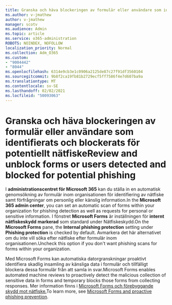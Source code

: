 ```yaml
---
title: Granska och häva blockeringen av formulär eller användare som identifierats och blockerats för potentiellt nätfiske
ms.author: v-jmathew
author: v-jmathew
manager: scotv
ms.audience: Admin
ms.topic: article
ms.service: o365-administration
ROBOTS: NOINDEX, NOFOLLOW
localization_priority: Normal
ms.collection: Adm_O365
ms.custom:
- "9004442"
- "8044"
ms.openlocfilehash: 6314e9cb3e1c0906a2125de87c27f91df3560104
ms.sourcegitcommit: 9b8f2ca19fb81b2729ecf5ff7586f4e7d607ba9a
ms.translationtype: MT
ms.contentlocale: sv-SE
ms.lasthandoff: 02/02/2021
ms.locfileid: "50093063"
---
```

# <a name="review-and-unblock-forms-or-users-detected-and-blocked-for-potential-phishing"></a><span data-ttu-id="86a46-102">Granska och häva blockeringen av formulär eller användare som identifierats och blockerats för potentiellt nätfiske</span><span class="sxs-lookup"><span data-stu-id="86a46-102">Review and unblock forms or users detected and blocked for potential phishing</span></span>

<span data-ttu-id="86a46-103">I **administrationscentret för Microsoft 365** kan du ställa in en automatisk genomsökning av formulär inom organisationen för identifiering av nätfiske samt förfrågningar om personlig eller känslig information.</span><span class="sxs-lookup"><span data-stu-id="86a46-103">In the **Microsoft 365 admin center**, you can set an automatic scan of forms within your organization for phishing detection as well as requests for personal or sensitive information.</span></span> <span data-ttu-id="86a46-104">I fönstret **Microsoft Forms** är inställningen för **internt nätfiskeskydd** **markerad** som standard under Nätfiskeskydd.</span><span class="sxs-lookup"><span data-stu-id="86a46-104">On the **Microsoft Forms** pane, the **Internal phishing protection** setting under **Phishing protection** is checked by default.</span></span> <span data-ttu-id="86a46-105">Avmarkera det här alternativet om du inte vill söka efter nätfiske efter formulär inom organisationen.</span><span class="sxs-lookup"><span data-stu-id="86a46-105">Uncheck this option if you don't want phishing scans for forms within your organization.</span></span>

<span data-ttu-id="86a46-106">Med Microsoft Forms kan automatiska datorgranskningar proaktivt identifiera skadlig insamling av känsliga data i formulär och tillfälligt blockera dessa formulär från att samla in svar.</span><span class="sxs-lookup"><span data-stu-id="86a46-106">Microsoft Forms enables automated machine reviews to proactively detect the malicious collection of sensitive data in forms and temporary blocks those forms from collecting responses.</span></span> <span data-ttu-id="86a46-107">Mer information finns i [Microsoft Forms och förebyggande skydd mot nätfiske.](https://support.microsoft.com/office/microsoft-forms-and-proactive-phishing-prevention-b3950a20-296d-4e8e-96f5-594ced998a90)</span><span class="sxs-lookup"><span data-stu-id="86a46-107">To learn more, see [Microsoft Forms and proactive phishing prevention](https://support.microsoft.com/office/microsoft-forms-and-proactive-phishing-prevention-b3950a20-296d-4e8e-96f5-594ced998a90).</span></span>
